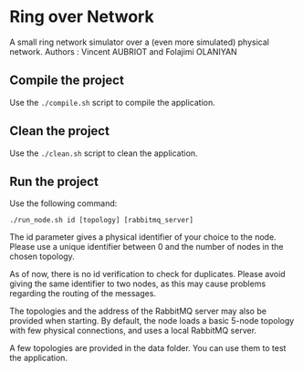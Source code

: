 # Ring over Network

A small ring network simulator over a (even more simulated) physical network.
Authors : Vincent AUBRIOT and Folajimi OLANIYAN

## Compile the project

Use the `./compile.sh` script to compile the application.

## Clean the project

Use the `./clean.sh` script to clean the application.

## Run the project

Use the following command: 
```
./run_node.sh id [topology] [rabbitmq_server]
```

The id parameter gives a physical identifier of your choice to the node.
Please use a unique identifier between 0 and the number of nodes in the chosen topology.

As of now, there is no id verification to check for duplicates.
Please avoid giving the same identifier to two nodes, as this may cause problems regarding the routing of the messages.

The topologies and the address of the RabbitMQ server may also be provided when starting.
By default, the node loads a basic 5-node topology with few physical connections, and uses a local RabbitMQ server.

A few topologies are provided in the data folder. You can use them to test the application.
